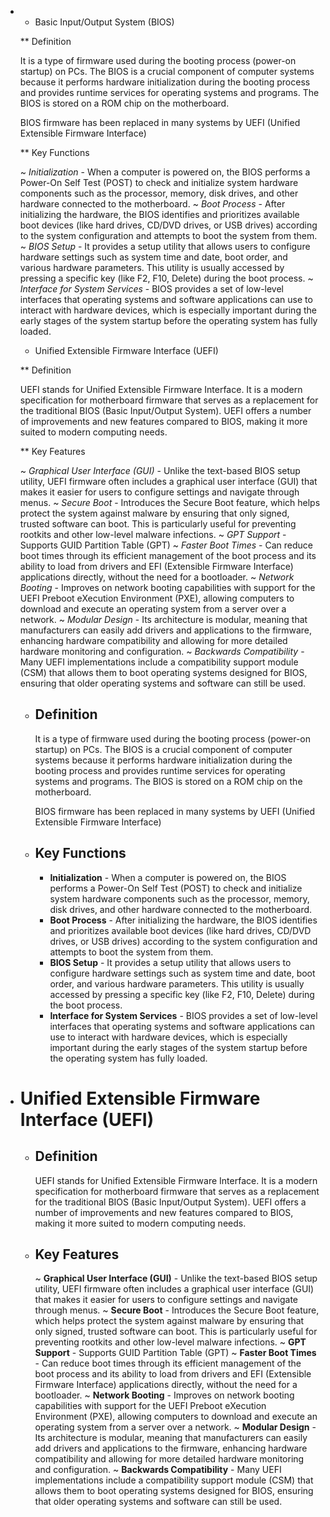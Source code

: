 - * Basic Input/Output System (BIOS)
  
  ** Definition
  
     It is a type of firmware used during the booting process (power-on startup)
     on PCs. The BIOS is a crucial component of computer systems because it
     performs hardware initialization during the booting process and provides
     runtime services for operating systems and programs. The BIOS is stored on a
     ROM chip on the motherboard.
  
     BIOS firmware has been replaced in many systems by UEFI (Unified Extensible
     Firmware Interface)
  
  ** Key Functions
  
     ~ *Initialization* - When a computer is powered on, the BIOS performs a
       Power-On Self Test (POST) to check and initialize system hardware
       components such as the processor, memory, disk drives, and other hardware
       connected to the motherboard.
     ~ *Boot Process* - After initializing the hardware, the BIOS identifies and
       prioritizes available boot devices (like hard drives, CD/DVD drives, or
       USB drives) according to the system configuration and attempts to boot the
       system from them.
     ~ *BIOS Setup* - It provides a setup utility that allows users to configure
       hardware settings such as system time and date, boot order, and various
       hardware parameters. This utility is usually accessed by pressing a
       specific key (like F2, F10, Delete) during the boot process.
     ~ *Interface for System Services* - BIOS provides a set of low-level
       interfaces that operating systems and software applications can use to
       interact with hardware devices, which is especially important during the
       early stages of the system startup before the operating system has fully
       loaded.
  
  * Unified Extensible Firmware Interface (UEFI)
  
  ** Definition
  
     UEFI stands for Unified Extensible Firmware Interface. It is a modern
     specification for motherboard firmware that serves as a replacement for the
     traditional BIOS (Basic Input/Output System). UEFI offers a number of
     improvements and new features compared to BIOS, making it more suited to
     modern computing needs.
  
  ** Key Features
  
     ~ *Graphical User Interface (GUI)* - Unlike the text-based BIOS setup
       utility, UEFI firmware often includes a graphical user interface (GUI)
       that makes it easier for users to configure settings and navigate through
       menus.
     ~ *Secure Boot* - Introduces the Secure Boot feature, which helps protect
       the system against malware by ensuring that only signed, trusted software
       can boot. This is particularly useful for preventing rootkits and other
       low-level malware infections.
     ~ *GPT Support* - Supports GUID Partition Table (GPT)
     ~ *Faster Boot Times* - Can reduce boot times through its efficient
       management of the boot process and its ability to load from drivers and
       EFI (Extensible Firmware Interface) applications directly, without the
       need for a bootloader.
     ~ *Network Booting* - Improves on network booting capabilities with support
       for the UEFI Preboot eXecution Environment (PXE), allowing computers to
       download and execute an operating system from a server over a network.
     ~ *Modular Design* - Its architecture is modular, meaning that manufacturers
       can easily add drivers and applications to the firmware, enhancing
       hardware compatibility and allowing for more detailed hardware monitoring
       and configuration.
     ~ *Backwards Compatibility* - Many UEFI implementations include a
       compatibility support module (CSM) that allows them to boot operating
       systems designed for BIOS, ensuring that older operating systems and
       software can still be used.
	- ## Definition
	  
	  It is a type of firmware used during the booting process (power-on startup) on PCs. The BIOS is a crucial component of computer systems because it performs hardware initialization during the booting process and provides runtime services for operating systems and programs. The BIOS is stored on a ROM chip on the motherboard.
	  
	  BIOS firmware has been replaced in many systems by UEFI (Unified Extensible Firmware Interface)
	- ## Key Functions
		- **Initialization** - When a computer is powered on, the BIOS performs a Power-On Self Test (POST) to check and initialize system hardware components such as the processor, memory, disk drives, and other hardware connected to the motherboard.
		- **Boot Process** - After initializing the hardware, the BIOS identifies and prioritizes available boot devices (like hard drives, CD/DVD drives, or USB drives) according to the system configuration and attempts to boot the system from them.
		- **BIOS Setup** - It provides a setup utility that allows users to configure hardware settings such as system time and date, boot order, and various hardware parameters. This utility is usually accessed by pressing a specific key (like F2, F10, Delete) during the boot process.
		- **Interface for System Services** - BIOS provides a set of low-level interfaces that operating systems and software applications can use to interact with hardware devices, which is especially important during the early stages of the system startup before the operating system has fully loaded.
- # Unified Extensible Firmware Interface (UEFI)
	- ## Definition
	  
	  UEFI stands for Unified Extensible Firmware Interface. It is a modern specification for motherboard firmware that serves as a replacement for the traditional BIOS (Basic Input/Output System). UEFI offers a number of improvements and new features compared to BIOS, making it more suited to modern computing needs.
	- ## Key Features
	  
	  ~ **Graphical User Interface (GUI)** - Unlike the text-based BIOS setup utility, UEFI firmware often includes a graphical user interface (GUI) that makes it easier for users to configure settings and navigate through menus.
	  ~ **Secure Boot** - Introduces the Secure Boot feature, which helps protect the system against malware by ensuring that only signed, trusted software can boot. This is particularly useful for preventing rootkits and other low-level malware infections.
	  ~ **GPT Support** - Supports GUID Partition Table (GPT)
	  ~ **Faster Boot Times** - Can reduce boot times through its efficient management of the boot process and its ability to load from drivers and EFI (Extensible Firmware Interface) applications directly, without the need for a bootloader.
	  ~ **Network Booting** - Improves on network booting capabilities with support for the UEFI Preboot eXecution Environment (PXE), allowing computers to download and execute an operating system from a server over a network.
	  ~ **Modular Design** - Its architecture is modular, meaning that manufacturers can easily add drivers and applications to the firmware, enhancing hardware compatibility and allowing for more detailed hardware monitoring and configuration.
	  ~ **Backwards Compatibility** - Many UEFI implementations include a compatibility support module (CSM) that allows them to boot operating systems designed for BIOS, ensuring that older operating systems and software can still be used.